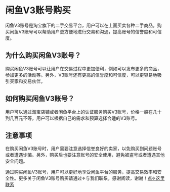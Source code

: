 # 闲鱼V3账号购买

闲鱼V3账号是淘宝旗下的二手交易平台，用户可以在上面买卖各种二手商品。购买闲鱼V3账号可以帮助用户更方便地进行交易和沟通，提高账号的信誉度和可信度。

## 为什么购买闲鱼V3账号？

购买闲鱼V3账号可以让用户在交易过程中更加便利，例如可以发布更多的商品，参加更多的活动等。另外，V3账号还有更高的信誉度和可信度，可以更容易地吸引买家和交易伙伴。

## 如何购买闲鱼V3账号？

用户可以通过淘宝店铺或者闲鱼平台上的认证服务购买V3账号，价格一般在几十到几百元不等，用户可以根据自己的需求和预算选择合适的V3账号。

## 注意事项

在购买闲鱼V3账号时，用户需要注意选择信誉良好的卖家，以免购买到问题账号或者遭遇诈骗。另外，购买后也要注意账号的安全使用，避免被盗号或者遭遇其他安全问题。

通过购买闲鱼V3账号，用户可以更好地享受闲鱼平台的服务，提高交易效率和安全性。更多关于闲鱼V3账号购买请通过✈与我们联系，感谢阅读，谢谢！[点✈这里联系](https://c.k02.cc)